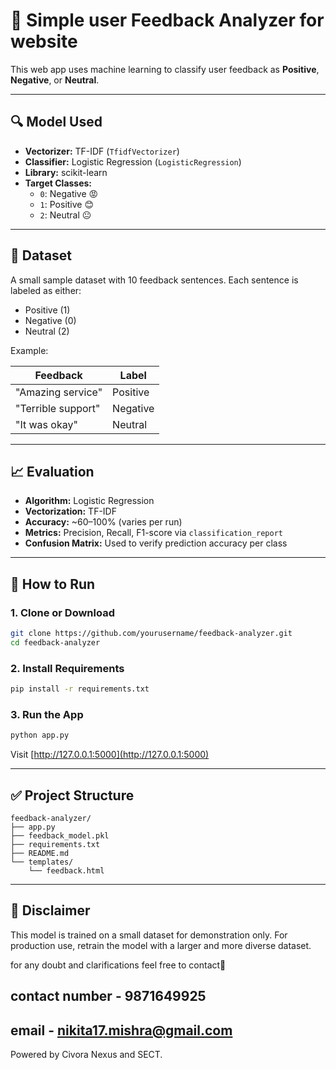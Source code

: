 # 📝 Simple user Feedback Analyzer for website

This web app uses machine learning to classify user feedback as **Positive**, **Negative**, or **Neutral**.

---

## 🔍 Model Used

- **Vectorizer:** TF-IDF (`TfidfVectorizer`)
- **Classifier:** Logistic Regression (`LogisticRegression`)
- **Library:** scikit-learn
- **Target Classes:**
  - `0`: Negative 😡
  - `1`: Positive 😊
  - `2`: Neutral 😐

---

## 🧠 Dataset

A small sample dataset with 10 feedback sentences. Each sentence is labeled as either:
- Positive (1)
- Negative (0)
- Neutral (2)

Example:

| Feedback               | Label    |
|------------------------|----------|
| "Amazing service"      | Positive |
| "Terrible support"     | Negative |
| "It was okay"          | Neutral  |

---

## 📈 Evaluation

- **Algorithm:** Logistic Regression
- **Vectorization:** TF-IDF
- **Accuracy:** ~60–100% (varies per run)
- **Metrics:** Precision, Recall, F1-score via `classification_report`
- **Confusion Matrix:** Used to verify prediction accuracy per class

---

## 🚀 How to Run

### 1. Clone or Download

```bash
git clone https://github.com/yourusername/feedback-analyzer.git
cd feedback-analyzer
```

### 2. Install Requirements

```bash
pip install -r requirements.txt
```

### 3. Run the App

```bash
python app.py
```

Visit [http://127.0.0.1:5000](http://127.0.0.1:5000)

---

## ✅ Project Structure

```
feedback-analyzer/
├── app.py
├── feedback_model.pkl
├── requirements.txt
├── README.md
└── templates/
    └── feedback.html
```

---

## 📌 Disclaimer

This model is trained on a small dataset for demonstration only. For production use, retrain the model with a larger and more diverse dataset.

for any doubt and clarifications feel free to contact🚀
## contact number - 9871649925
## email - nikita17.mishra@gmail.com
Powered by Civora Nexus and SECT.
